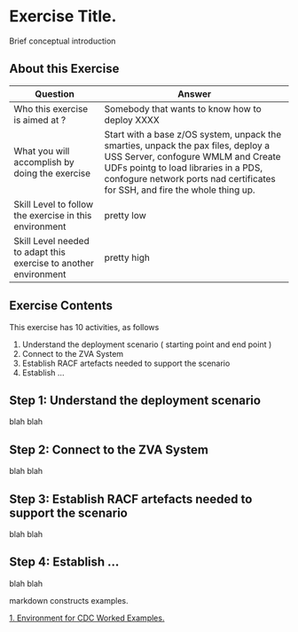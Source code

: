 # Exercise Title.
Brief conceptual introduction

## About this Exercise


| Question        | Answer      |
| --- | --- |
| Who this exercise is aimed at ?  | Somebody that wants to know how to deploy XXXX  |
| What you will accomplish by doing the exercise  | Start with a base z/OS system, unpack the smarties, unpack the pax files, deploy a USS Server, confogure WMLM and Create UDFs pointg to load libraries in a PDS, confogure network ports nad certificates for SSH, and fire the whole thing up.  |
| Skill Level to follow the exercise in this environment | pretty low                                                  |
| Skill Level needed to adapt this exercise to another environment |     pretty high                             |

## Exercise Contents

This exercise has 10 activities, as follows

1. Understand the deployment scenario ( starting point and end point )
2. Connect to the ZVA System
3. Establish RACF artefacts needed to support the scenario
4. Establish ...




## Step 1: Understand the deployment scenario

blah blah


## Step 2: Connect to the ZVA System

blah blah

## Step 3: Establish RACF artefacts needed to support the scenario

blah blah

## Step 4: Establish ...

blah blah



markdown constructs examples.



[1. Environment for CDC Worked Examples.](C001_environment.md) 


